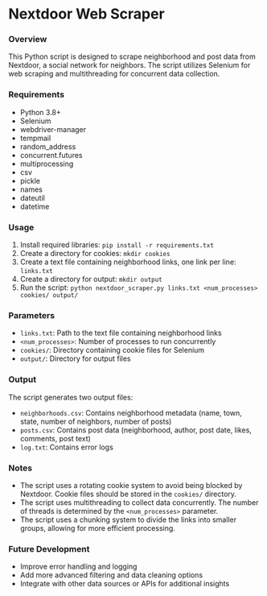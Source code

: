 Nextdoor Web Scraper
================

### Overview

This Python script is designed to scrape neighborhood and post data from Nextdoor, a social network for neighbors. The script utilizes Selenium for web scraping and multithreading for concurrent data collection.

### Requirements

* Python 3.8+
* Selenium
* webdriver-manager
* tempmail
* random_address
* concurrent.futures
* multiprocessing
* csv
* pickle
* names
* dateutil
* datetime

### Usage

1. Install required libraries: `pip install -r requirements.txt`
2. Create a directory for cookies: `mkdir cookies`
3. Create a text file containing neighborhood links, one link per line: `links.txt`
4. Create a directory for output: `mkdir output`
5. Run the script: `python nextdoor_scraper.py links.txt <num_processes> cookies/ output/`

### Parameters

* `links.txt`: Path to the text file containing neighborhood links
* `<num_processes>`: Number of processes to run concurrently
* `cookies/`: Directory containing cookie files for Selenium
* `output/`: Directory for output files

### Output

The script generates two output files:

* `neighborhoods.csv`: Contains neighborhood metadata (name, town, state, number of neighbors, number of posts)
* `posts.csv`: Contains post data (neighborhood, author, post date, likes, comments, post text)
* `log.txt`: Contains error logs

### Notes

* The script uses a rotating cookie system to avoid being blocked by Nextdoor. Cookie files should be stored in the `cookies/` directory.
* The script uses multithreading to collect data concurrently. The number of threads is determined by the `<num_processes>` parameter.
* The script uses a chunking system to divide the links into smaller groups, allowing for more efficient processing.

### Future Development

* Improve error handling and logging
* Add more advanced filtering and data cleaning options
* Integrate with other data sources or APIs for additional insights